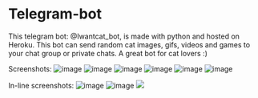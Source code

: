 # Telegram-bot


This telegram bot: @Iwantcat_bot, is made with python and hosted on Heroku. This bot can send random cat images, gifs, 
videos and games to your chat group or private chats. A great bot for cat lovers :)


Screenshots:
![image](https://user-images.githubusercontent.com/102540895/160996458-8ca9ba78-892d-4d5e-a3e8-3c005fd065f3.png)
![image](https://user-images.githubusercontent.com/102540895/160996490-ddbd5955-e0a1-4999-94b1-c5cddfa9a758.png)
![image](https://user-images.githubusercontent.com/102540895/160996519-717a049a-055a-4621-91d1-e2958fd4eda5.png)
![image](https://user-images.githubusercontent.com/102540895/160996550-92a3b7c3-a924-4f18-858f-2f08fb531b82.png)
![image](https://user-images.githubusercontent.com/102540895/160996588-7ba16037-7273-4695-955b-c9f09b59c688.png)
![image](https://user-images.githubusercontent.com/102540895/160996572-dfd9eae6-8e09-4d23-ac0f-d6edadc5eb64.png)




In-line screenshots:
![image](https://user-images.githubusercontent.com/102540895/160996619-8ee4a1ef-9225-403c-9974-7b8fb0ee68d5.png)
![image](https://user-images.githubusercontent.com/102540895/160998273-d526ea02-1f13-4646-aed0-a077141c9072.png)
![](https://media.giphy.com/media/S6oSxHv4KS1a6r5cBE/giphy.gif)
